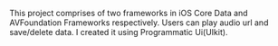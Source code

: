 This project comprises of two frameworks in iOS Core Data and AVFoundation Frameworks respectively. Users can play audio url and save/delete data. I created it using Programmatic Ui(UIkit).